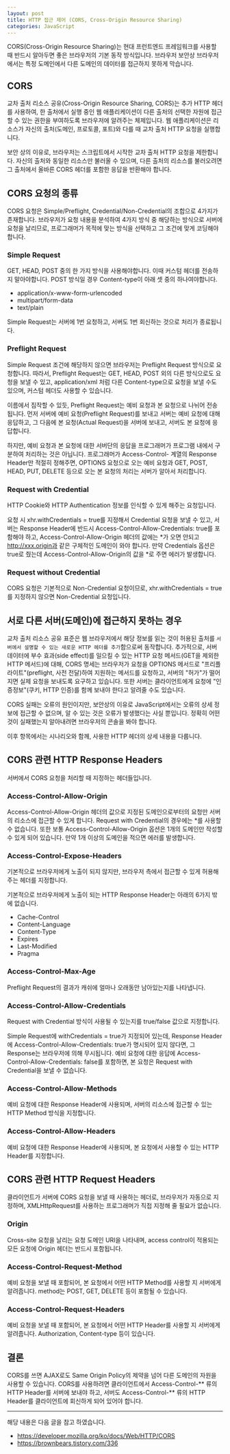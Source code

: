 ```yaml
---
layout: post
title: HTTP 접근 제어 (CORS, Cross-Origin Resource Sharing)
categories: JavaScript
---
```



CORS(Cross-Origin Resource Sharing)는 현대 프런트엔드 프레임워크를 사용할 때 반드시 알아두면 좋은 브라우저의 기본 동작 방식입니다. 브라우저 보안상 브라우저에서는 특정 도메인에서 다른 도메인의 데이터를 접근하지 못하게 막습니다.

## CORS

교차 출처 리소스 공유(Cross-Origin Resource Sharing, CORS)는 추가 HTTP 헤더를 사용하여, 한 출처에서 실행 중인 웹 애플리케이션이 다른 출처의 선택한 자원에 접근할 수 있는 권한을 부여하도록 브라우저에 알려주는 체제입니다. 웹 애플리케이션은 리소스가 자신의 출처(도메인, 프로토콜, 포트)와 다를 때 교차 출처 HTTP 요청을 실행합니다.

보안 상의 이유로, 브라우저는 스크립트에서 시작한 교차 출처 HTTP 요청을 제한합니다. 자신의 출처와 동일한 리소스만 불러올 수 있으며, 다른 출처의 리소스를 불러오려면 그 출처에서 올바른 CORS 헤더를 포함한 응답을 반환해야 합니다.


## CORS 요청의 종류
CORS 요청은 Simple/Preflight, Credential/Non-Credential의 조합으로 4가지가 존재합니다. 브라우저가 요청 내용을 분석하여 4가지 방식 중 해당하는 방식으로 서버에 요청을 날리므로, 프로그래머가 목적에 맞는 방식을 선택하고 그 조건에 맞게 코딩해야 합니다.

### Simple Request
GET, HEAD, POST 중의 한 가지 방식을 사용해야합니다. 이때 커스텀 헤더를 전송하지 말아야합니다. POST 방식일 경우 Content-type이 아래 셋 중의 하나여야합니다.
- application/x-www-form-urlencoded
- multipart/form-data
- text/plain

Simple Request는 서버에 1번 요청하고, 서버도 1번 회신하는 것으로 처리가 종료됩니다.

### Preflight Request
Simple Request 조건에 해당하지 않으면 브라우저는 Preflight Request 방식으로 요청합니다. 따라서, Preflight Request는 GET, HEAD, POST 외의 다른 방식으로도 요청을 보낼 수 있고, application/xml 처럼 다른 Content-type으로 요청을 보낼 수도 있으며, 커스텀 헤더도 사용할 수 있습니다.

이름에서 짐작할 수 있듯, Preflight Request는 예비 요청과 본 요청으로 나뉘어 전송됩니다. 먼저 서버에 예비 요청(Preflight Request)를 보내고 서버는 예비 요청에 대해 응답하고, 그 다음에 본 요청(Actual Request)을 서버에 보내고, 서버도 본 요청에 응답합니다.

하지만, 예비 요청과 본 요청에 대한 서버단의 응답을 프로그래머가 프로그램 내에서 구분하여 처리하는 것은 아닙니다. 프로그래머가 Access-Control- 계열의 Response Header만 적절히 정해주면, OPTIONS 요청으로 오는 예비 요청과 GET, POST, HEAD, PUT, DELETE 등으로 오는 본 요청의 처리는 서버가 알아서 처리합니다.



### Request with Credential
HTTP Cookie와 HTTP Authentication 정보를 인식할 수 있게 해주는 요청입니다.

요청 시 xhr.withCredentials = true를 지정해서 Credential 요청을 보낼 수 있고, 서버는 Response Header에 반드시 Access-Control-Allow-Credentials: true를 포함해야 하고, Access-Control-Allow-Origin 헤더의 값에는 *가 오면 안되고 http://xxx.origin과 같은 구체적인 도메인이 와야 합니다. 만약 Credentials 옵션은 true로 줬는데 Access-Control-Allow-Origin의 값을 *로 주면 에러가 발생합니다.

### Request without Credential
CORS 요청은 기본적으로 Non-Credential 요청이므로, xhr.withCredentials = true를 지정하지 않으면 Non-Credential 요청입니다.


## 서로 다른 서버(도메인)에 접근하지 못하는 경우
교차 출처 리소스 공유 표준은 웹 브라우저에서 해당 정보를 읽는 것이 허용된 출처를 `서버에서 설명할 수 있는 새로운 HTTP 헤더를 추가`함으로써 동작합니다. 추가적으로, 서버 데이터에 부수 효과(side effect)를 일으킬 수 있는 HTTP 요청 메서드(GET을 제외한 HTTP 메서드)에 대해, CORS 명세는 브라우저가 요청을 OPTIONS 메서드로 "프리플라이트"(preflight, 사전 전달)하여 지원하는 메서드를 요청하고, 서버의 "허가"가 떨어지면 실제 요청을 보내도록 요구하고 있습니다. 또한 서버는 클라이언트에게 요청에 "인증정보"(쿠키, HTTP 인증)를 함께 보내야 한다고 알려줄 수도 있습니다.

CORS 실패는 오류의 원인이지만, 보안상의 이유로 JavaScript에서는 오류의 상세 정보에 접근할 수 없으며, 알 수 있는 것은 오류가 발생했다는 사실 뿐입니다. 정확히 어떤 것이 실패했는지 알아내려면 브라우저의 콘솔을 봐야 합니다.

이후 항목에서는 시나리오와 함께, 사용한 HTTP 헤더의 상세 내용을 다룹니다.

## CORS 관련 HTTP Response Headers
서버에서 CORS 요청을 처리할 때 지정하는 헤더들입니다.

### Access-Control-Allow-Origin
Access-Control-Allow-Origin 헤더의 값으로 지정된 도메인으로부터의 요청만 서버의 리소스에 접근할 수 있게 합니다. Request with Credential의 경우에는 *를 사용할 수 없습니다. 또한 보통 Access-Control-Allow-Origin 옵션은 1개의 도메인만 작성할 수 있게 되어 있습니다. 만약 1개 이상의 도메인을 적으면 에러를 발생합니다.

### Access-Control-Expose-Headers
기본적으로 브라우저에게 노출이 되지 않지만, 브라우저 측에서 접근할 수 있게 허용해주는 헤더를 지정합니다.

기본적으로 브라우저에게 노출이 되는 HTTP Response Header는 아래의 6가지 밖에 없습니다.
- Cache-Control
- Content-Language
- Content-Type
- Expires
- Last-Modified
- Pragma

### Access-Control-Max-Age
Preflight Request의 결과가 캐쉬에 얼마나 오래동안 남아있는지를 나타냅니다.


### Access-Control-Allow-Credentials
Request with Credential 방식이 사용될 수 있는지를 true/false 값으로 지정합니다.


Simple Request에 withCredentials = true가 지정되어 있는데, Response Header에 Access-Control-Allow-Credentials: true가 명시되어 있지 않다면, 그 Response는 브라우저에 의해 무시됩니다. 예비 요청에 대한 응답에 Access-Control-Allow-Credentials: false를 포함하면, 본 요청은 Request with Credential을 보낼 수 없습니다.

### Access-Control-Allow-Methods
예비 요청에 대한 Response Header에 사용되며, 서버의 리소스에 접근할 수 있는 HTTP Method 방식을 지정합니다.


### Access-Control-Allow-Headers
예비 요청에 대한 Response Header에 사용되며, 본 요청에서 사용할 수 있는 HTTP Header를 지정합니다.


## CORS 관련 HTTP Request Headers
클라이언트가 서버에 CORS 요청을 보낼 때 사용하는 헤더로, 브라우저가 자동으로 지정하며, XMLHttpRequest를 사용하는 프로그래머가 직접 지정해 줄 필요가 없습니다.

### Origin
Cross-site 요청을 날리는 요청 도메인 URI을 나타내며, access control이 적용되는 모든 요청에 Origin 헤더는 반드시 포함됩니다.

### Access-Control-Request-Method
예비 요청을 보낼 때 포함되어, 본 요청에서 어떤 HTTP Method를 사용할 지 서버에게 알려줍니다. method는 POST, GET, DELETE 등이 포함될 수 있습니다.

### Access-Control-Request-Headers
예비 요청을 보낼 때 포함되어, 본 요청에서 어떤 HTTP Header를 사용할 지 서버에게 알려줍니다. Authorization, Content-type 등이 있습니다.


## 결론
CORS를 쓰면 AJAX로도 Same Origin Policy의 제약을 넘어 다른 도메인의 자원을 사용할 수 있습니다. CORS를 사용하려면 클라이언트에서 Access-Control-** 류의 HTTP Header를 서버에 보내야 하고, 서버도 Access-Control-** 류의 HTTP Header를 클라이언트에 회신하게 되어 있어야 합니다.

----
해당 내용은 다음 글을 참고 하였습니다.
- https://developer.mozilla.org/ko/docs/Web/HTTP/CORS
- https://brownbears.tistory.com/336